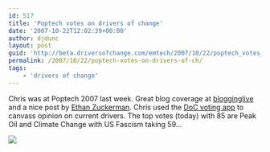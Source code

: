 ```yaml
---
id: 517
title: 'Poptech votes on drivers of change'
date: '2007-10-22T12:02:39+00:00'
author: djdunc
layout: post
guid: 'http://beta.driversofchange.com/emtech/2007/10/22/poptech_votes_on_drivers_of_ch/'
permalink: /2007/10/22/poptech-votes-on-drivers-of-ch/
tags:
    - 'drivers of change'
---
```


Chris was at Poptech 2007 last week. Great blog coverage at [blogginglive](https://www.poptech.org/blogginglive/) and a nice post by [Ethan Zuckerman](http://www.ethanzuckerman.com/blog/2007/10/19/poptech-sustainable-and-unsustainable-cities/). Chris used the [DoC voting app](http://driversofchange.com/poptech/) to canvass opinion on current drivers. The top votes (today) with 85 are Peak Oil and Climate Change with US Fascism taking 59…

[![](https://i0.wp.com/farm3.static.flickr.com/2289/1689121036_19768f31d6.jpg?w=1170)](http://driversofchange.com/poptech/)